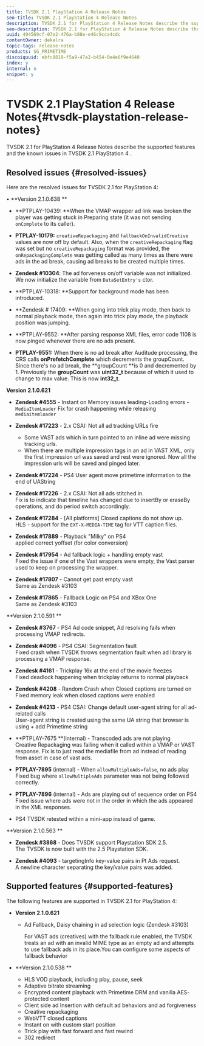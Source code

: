 ```yaml
---
title: TVSDK 2.1 PlayStation 4 Release Notes
seo-title: TVSDK 2.1 PlayStation 4 Release Notes
description: TVSDK 2.1 for PlayStation 4 Release Notes describe the supported features and the known issues in TVSDK 2.1 PlayStation 4 .
seo-description: TVSDK 2.1 for PlayStation 4 Release Notes describe the supported features and the known issues in TVSDK 2.1 PlayStation 4 .
uuid: 494569cf-07e2-476a-b88e-e46c9cca4cdc
contentOwner: dekalra
topic-tags: release-notes
products: SG_PRIMETIME
discoiquuid: ebfc8819-f5a9-47a2-b454-0e4e6f9e4640
index: y
internal: n
snippet: y
---
```


# TVSDK 2.1 PlayStation 4 Release Notes{#tvsdk-playstation-release-notes}

TVSDK 2.1 for PlayStation 4 Release Notes describe the supported features and the known issues in TVSDK 2.1 PlayStation 4 .

## Resolved issues {#resolved-issues}

Here are the resolved issues for TVSDK 2.1 for PlayStation 4:

• **Version 2.1.0.638 **

* **PTPLAY-10439: **When the VMAP wrapper ad link was broken the player was getting stuck in Preparing state (it was not sending `onComplete` to its caller). 

* **PTPLAY-10179:** `creativeRepackaging` and `fallbackOnInvalidCreative` values are now off by default. Also, when the `creativeRepackaging` flag was set but no `creativeRepackaging` format was provided, the `onRepackagingComplete` was getting called as many times as there were ads in the ad break, causing ad breaks to be created multiple times. 

* **Zendesk #10304**: The ad forveness on/off variable was not initialized. We now initialize the variable from `DataSetEntry's` ctor. 

* **PTPLAY-10318: **Support for background mode has been introduced. 
* **Zendesk # 17409: **When going into trick play mode, then back to normal playback mode, then again into trick play mode, the playback position was jumping. 
* **PTPLAY-9552: **After parsing response XML files, error code 1108 is now pinged whenever there are no ads present. 
* **PTPLAY-9551:** When there is no ad break after Auditude processing, the CRS calls **onPrefetchComplete** which decrements the groupCount. Since there's no ad break, the **groupCount **is 0 and decremented by 1. Previously the **groupCount** was **uint32_t** because of which it used to change to max value. This is now **int32_t**.

**Version 2.1.0.621**

* **Zendesk #4555** - Instant on Memory issues leading-Loading errors - `MediaItemLoader` Fix for crash happening while releasing `mediaitemloader` 

* **Zendesk #17223** - 2.x CSAI: Not all ad tracking URLs fire

    * Some VAST ads which in turn pointed to an inline ad were missing tracking urls. 
    * When there are multiple impression tags in an ad in VAST XML, only the first impression url was saved and rest were ignored. Now all the impression urls will be saved and pinged later.

* **Zendesk #17224** - PS4 User agent move primetime information to the end of UAString 
* **Zendesk #17226** - 2.x CSAI: Not all ads stitched in.   
  Fix is to indicate that timeline has changed due to insertBy or eraseBy operations, and do period switch accordingly. 

* **Zendesk #17284** - [All platforms] Closed captions do not show up.   
  HLS - support for the `EXT-X-MEDIA-TIME` tag for VTT caption files. 

* **Zendesk #17889** - Playback "Milky" on PS4   
  applied correct yoffset (for color conversion) 

* **Zendesk #17954** - Ad fallback logic + handling empty vast   
  Fixed the issue if one of the Vast wrappers were empty, the Vast parser used to keep on processing the wrapper. 

* **Zendesk #17807** - Cannot get past empty vast   
  Same as Zendesk #3103 

* **Zendesk #17865** - Fallback Logic on PS4 and XBox One   
  Same as Zendesk #3103

**Version 2.1.0.591 **

* **Zendesk #3767** - PS4 Ad code snippet, Ad resolving fails when processing VMAP redirects.
* **Zendesk #4096** - PS4 CSAI: Segmentation fault   
  Fixed crash when TVSDK throws segmentation fault when ad library is processing a VMAP response. 

* **Zendesk #4161** - Trickplay 16x at the end of the movie freezes   
  Fixed deadlock happening when trickplay returns to normal playback 

* **Zendesk #4208** - Random Crash when Closed captions are turned on   
  Fixed memory leak when closed captions were enabled 

* **Zendesk #4213** - PS4 CSAI: Change default user-agent string for all ad-related calls   
  User-agent string is created using the same UA string that browser is using + add Primetime string 

* **PTPLAY-7675 **(internal) - Transcoded ads are not playing   
  Creative Repackaging was failing when it called within a VMAP or VAST response. Fix is to just read the mediafile from ad instead of reading from asset in case of vast ads. 

* **PTPLAY-7895** (internal) - When `allowMultipleAds=false`, no ads play   
  Fixed bug where `allowMultipleAds` parameter was not being followed correctly. 

* **PTPLAY-7896** (internal) - Ads are playing out of sequence order on PS4   
  Fixed issue where ads were not in the order in which the ads appeared in the XML responses.

* PS4 TVSDK retested within a mini-app instead of game.

**Version 2.1.0.563 **

* **Zendesk #3868** - Does TVSDK support Playstation SDK 2.5.   
  The TVSDK is now built with the 2.5 Playstation SDK. 

* **Zendesk #4093** - targetingInfo key-value pairs in Pt Ads request.  
  A newline character separating the key/value pairs was added.

## Supported features {#supported-features}

The following features are supported in TVSDK 2.1 for PlayStation 4:

* **Version 2.1.0.621**

    * Ad Fallback, Daisy chaining in ad selection logic (Zendesk #3103)   
  
      For VAST ads (creatives) with the fallback rule enabled, the TVSDK treats an ad with an invalid MIME type as an empty ad and attempts to use fallback ads in its place.You can configure some aspects of fallback behavior

* **Version 2.1.0.538 **

    * HLS VOD playback, including play, pause, seek 
    * Adaptive bitrate streaming 
    * Encrypted content playback with Primetime DRM and vanilla AES-protected content 
    * Client side ad Insertion with default ad behaviors and ad forgiveness 
    * Creative repackaging 
    * WebVTT closed captions 
    * Instant on with custom start position 
    * Trick play with fast forward and fast rewind 
    * 302 redirect

